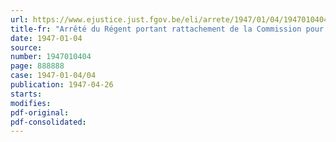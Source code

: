 ```yaml
---
url: https://www.ejustice.just.fgov.be/eli/arrete/1947/01/04/1947010404/justel
title-fr: "Arrêté du Régent portant rattachement de la Commission pour l'étude du régime de l'enseignement au Ministère de l'instruction publique"
date: 1947-01-04
source:
number: 1947010404
page: 888888
case: 1947-01-04/04
publication: 1947-04-26
starts:
modifies:
pdf-original:
pdf-consolidated:
---
```


